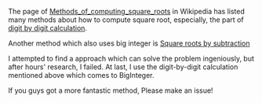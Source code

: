 The page of [Methods_of_computing_square_roots][1] in Wikipedia
has listed many methods about how to compute square root,
especially, the part of [digit by digit calculation][2].

Another method which also uses big integer is [Square roots by subtraction][3]

I attempted to find a approach which can solve the problem ingeniously,
but after hours' research, I failed.
At last, I use the digit-by-digit calculation mentioned above which comes to BigInteger.

If you guys got a more fantastic method, Please make an issue!

[1]: http://en.wikipedia.org/wiki/Methods_of_computing_square_roots
[2]: http://en.wikipedia.org/wiki/Methods_of_computing_square_roots#Digit-by-digit_calculation
[3]: http://www.afjarvis.staff.shef.ac.uk/maths/jarvisspec02.pdf
